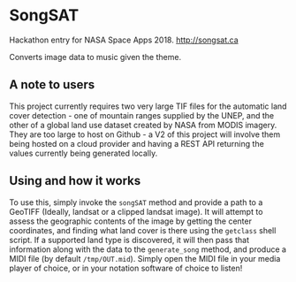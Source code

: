 # SongSAT
Hackathon entry for NASA Space Apps 2018. http://songsat.ca

Converts image data to music given the theme. 

## A note to users

This project currently requires two very large TIF files for the automatic land cover detection - one of mountain ranges supplied by the UNEP, and the other of a global land use dataset created by NASA from MODIS imagery. They are too large to host on Github - a V2 of this project will involve them being hosted on a cloud provider and having a REST API returning the values currently being generated locally. 

## Using and how it works

To use this, simply invoke the `songSAT` method and provide a path to a GeoTIFF (Ideally, landsat or a clipped landsat image). It will attempt to assess the geographic contents of the image by getting the center coordinates, and finding what land cover is there using the `getclass` shell script. If a supported land type is discovered, it will then pass that information along with the data to the `generate_song` method, and produce a MIDI file (by default `/tmp/OUT.mid`). Simply open the MIDI file in your media player of choice, or in your notation software of choice to listen! 
